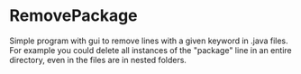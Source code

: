 # RemovePackage

Simple program with gui to remove lines with a given keyword in .java files. For example you could delete all instances of the "package" line in an entire directory, even in the files are in nested folders.
